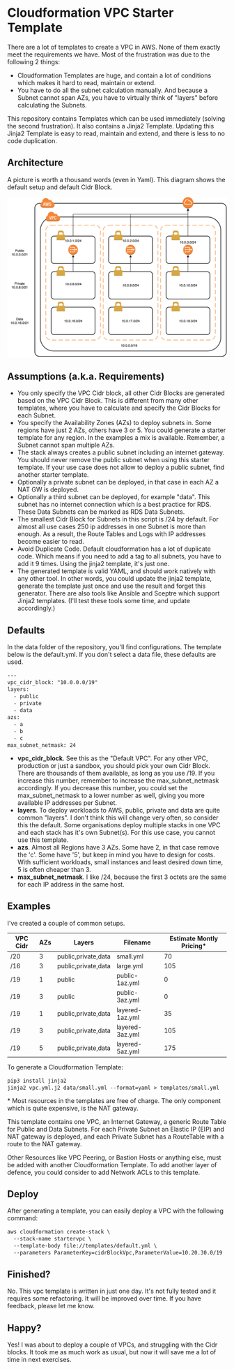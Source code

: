 # Cloudformation VPC Starter Template

There are a lot of templates to create a VPC in AWS. None of them exactly meet the requirements we have. Most of the frustration was due to the following 2 things:

* Cloudformation Templates are huge, and contain a lot of conditions which makes it hard to read, maintain or extend.
* You have to do all the subnet calculation manually. And because a Subnet cannot span AZs, you have to virtually think of "layers" before calculating the Subnets.

This repository contains Templates which can be used immediately (solving the second frustration). It also contains a Jinja2 Template. Updating this Jinja2 Template is easy to read, maintain and extend, and there is less to no code duplication.

## Architecture

A picture is worth a thousand words (even in Yaml). This diagram shows the default setup and default Cidr Block.

![](assets/VPC.png)

## Assumptions (a.k.a. Requirements)

* You only specify the VPC Cidr block, all other Cidr Blocks are generated based on the VPC Cidr Block. This is different from many other templates, where you have to calculate and specify the Cidr Blocks for each Subnet.
* You specify the Availability Zones (AZs) to deploy subnets in. Some regions have just 2 AZs, others have 3 or 5. You could generate a starter template for any region. In the examples a mix is available. Remember, a Subnet cannot span multiple AZs.
* The stack always creates a public subnet including an internet gateway. You should never remove the public subnet when using this starter template. If your use case does not allow to deploy a public subnet, find another starter template.
* Optionally a private subnet can be deployed, in that case in each AZ a NAT GW is deployed.
* Optionally a third subnet can be deployed, for example "data". This subnet has no internet connection which is a best practice for RDS. These Data Subnets can be marked as RDS Data Subnets.
* The smallest Cidr Block for Subnets in this script is /24 by default. For almost all use cases 250 ip addresses in one Subnet is more than enough. As a result, the Route Tables and Logs with IP addresses become easier to read.
* Avoid Duplicate Code. Default cloudformation has a lot of duplicate code. Which means if you need to add a tag to all subnets, you have to add it 9 times. Using the jinja2 template, it's just one.
* The generated template is valid YAML, and should work natively with any other tool. In other words, you could update the jinja2 template, generate the template just once and use the result and forget this generator. There are also tools like Ansible and Sceptre which support Jinja2 templates. (I'll test these tools some time, and update accordingly.)

## Defaults

In the data folder of the repository, you'll find configurations. The template below is the default.yml. If you don't select a data file, these defaults are used.

```
---
vpc_cidr_block: "10.0.0.0/19"
layers:
  - public
  - private
  - data
azs:
  - a
  - b
  - c
max_subnet_netmask: 24
```

* **vpc_cidr_block**. See this as the "Default VPC". For any other VPC, production or just a sandbox, you should pick your own Cidr Block. There are thousands of them available, as long as you use /19. If you increase this number, remember to increase the max_subnet_netmask accordingly. If you decrease this number, you could set the max_subnet_netmask to a lower number as well, giving you more available IP addresses per Subnet.
* **layers**. To deploy workloads to AWS, public, private and data are quite common "layers". I don't think this will change very often, so consider this the default. Some organisations deploy multiple stacks in one VPC and each stack has it's own Subnet(s). For this use case, you cannot use this template.
* **azs**. Almost all Regions have 3 AZs. Some have 2, in that case remove the 'c'. Some have '5', but keep in mind you have to design for costs. With sufficient workloads, small instances and least desired down time, 5 is often cheaper than 3.
* **max_subnet_netmask**. I like /24, because the first 3 octets are the same for each IP address in the same host.

## Examples

I've created a couple of common setups.

|VPC Cidr|AZs|Layers|Filename|Estimate Montly Pricing*|
|---|---|---|---|---|
|/20|3|public,private,data|small.yml|70|
|/16|3|public,private,data|large.yml|105|
|/19|1|public|public-1az.yml|0|
|/19|3|public|public-3az.yml|0|
|/19|1|public,private,data|layered-1az.yml|35|
|/19|3|public,private,data|layered-3az.yml|105|
|/19|5|public,private,data|layered-5az.yml|175|

To generate a Cloudformation Template:

```
pip3 install jinja2
jinja2 vpc.yml.j2 data/small.yml --format=yaml > templates/small.yml
```

\* Most resources in the templates are free of charge. The only component which is quite expensive, is the NAT gateway.

This template contains one VPC, an Internet Gateway, a generic Route Table for Public and Data Subnets. For each Private Subnet an Elastic IP (EIP) and NAT gateway is deployed, and each Private Subnet has a RouteTable with a route to the NAT gateway.

Other Resources like VPC Peering, or Bastion Hosts or anything else, must be added with another Cloudformation Template. To add another layer of defence, you could consider to add Network ACLs to this template.

## Deploy

After generating a template, you can easily deploy a VPC with the following command:

```
aws cloudformation create-stack \
  --stack-name startervpc \
  --template-body file://templates/default.yml \
  --parameters ParameterKey=cidrBlockVpc,ParameterValue=10.20.30.0/19
```

## Finished?

No. This vpc template is written in just one day. It's not fully tested and it requires some refactoring. It will be improved over time. If you have feedback, please let me know.

## Happy?

Yes! I was about to deploy a couple of VPCs, and struggling with the Cidr blocks. It took me as much work as usual, but now it will save me a lot of time in next exercises.